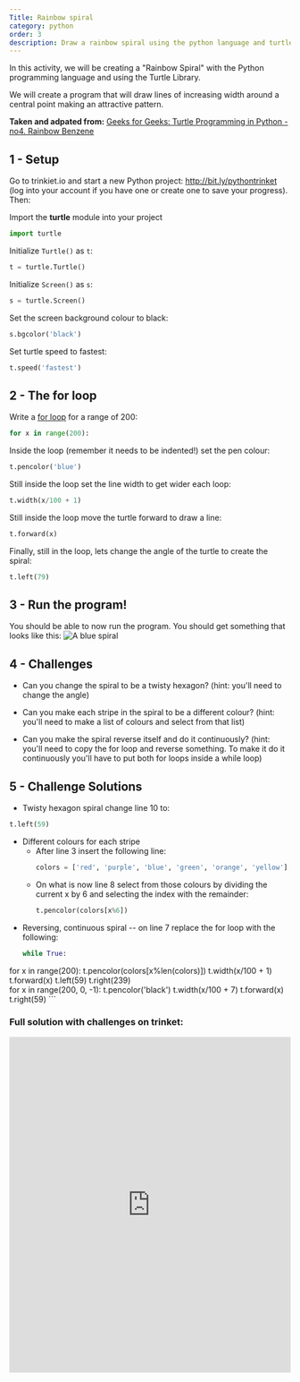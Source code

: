 ```yaml
---
Title: Rainbow spiral
category: python
order: 3
description: Draw a rainbow spiral using the python language and turtle drawing library
---
```


In this activity, we will be creating a "Rainbow Spiral" with the Python
programming language and using the Turtle Library.

We will create a program that will draw lines of increasing width around
a central point making an attractive pattern.

**Taken and adpated from:**
[Geeks for Geeks: Turtle Programming in Python - no4. Rainbow Benzene](https://www.geeksforgeeks.org/turtle-programming-python/)

## 1 - Setup
Go to trinkiet.io and start a new Python project: <http://bit.ly/pythontrinket> (log into your account if you have one or create one to save your progress). Then:

Import the **turtle** module into your project
```python
import turtle 
```

Initialize `Turtle()` as `t`:
```python
t = turtle.Turtle()
```

Initialize `Screen()` as `s`:
```python
s = turtle.Screen()
```

Set the screen background colour to black:
```python
s.bgcolor('black')
```

Set turtle speed to fastest:
```python
t.speed('fastest')
```

## 2 - The for loop

Write a [for loop](https://www.scaler.com/topics/python/for-loop-in-python/) for a range of 200:
```python
for x in range(200):
```

Inside the loop (remember it needs to be indented!) set the pen colour:
```python
t.pencolor('blue')
```

Still inside the loop set the line width to get wider each loop:
```python
t.width(x/100 + 1)
```

Still inside the loop move the turtle forward to draw a line:
```python
t.forward(x)
```

Finally, still in the loop, lets change the angle of the turtle to create the spiral:
```python
t.left(79)
```

## 3 - Run the program!
You should be able to now run the program. You should get something that looks like this:
![A blue spiral](./rs-image/blue-spiral.png)

## 4 - Challenges
-   Can you change the spiral to be a twisty hexagon? (hint: you'll need
    to change the angle)

-   Can you make each stripe in the spiral to be a different colour?
    (hint: you'll need to make a list of colours and select from that
    list)

-   Can you make the spiral reverse itself and do it continuously?
    (hint: you'll need to copy the for loop and reverse something. To
    make it do it continuously you'll have to put both for loops inside
    a while loop)

## 5 - Challenge Solutions
-   Twisty hexagon spiral change line 10 to:
```python
t.left(59)
```
-   Different colours for each stripe
    -   After line 3 insert the following line:
        ```python
        colors = ['red', 'purple', 'blue', 'green', 'orange', 'yellow']
        ``` 
    -   On what is now line 8 select from those colours by dividing the
        current x by 6 and selecting the index with the remainder:
        ```python
        t.pencolor(colors[x%6])
        ``` 
-   Reversing, continuous spiral -- on line 7 replace the for loop with
    the following:
    ```python
    while True:
  for x in range(200): 
    t.pencolor(colors[x%len(colors)]) 
    t.width(x/100 + 1)
    t.forward(x) 
    t.left(59)
  t.right(239)  
  for x in range(200, 0, -1): 
    t.pencolor('black') 
    t.width(x/100 + 7)
    t.forward(x) 
    t.right(59) 
    ```
### Full solution with challenges on trinket:
<iframe src="https://trinket.io/embed/python/8ba1df25ff" width="100%" height="600" frameborder="0" marginwidth="0" marginheight="0" allowfullscreen></iframe>
